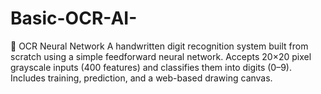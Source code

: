 # Basic-OCR-AI-
🧠 OCR Neural Network A handwritten digit recognition system built from scratch using a simple feedforward neural network. Accepts 20×20 pixel grayscale inputs (400 features) and classifies them into digits (0–9). Includes training, prediction, and a web-based drawing canvas.
